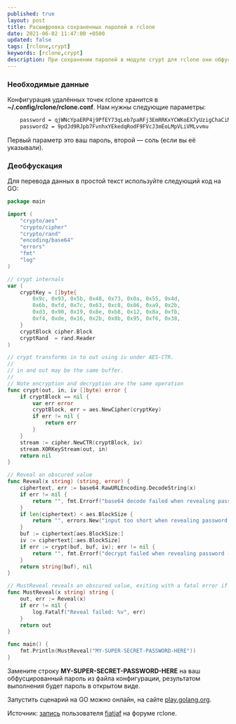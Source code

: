 ```yaml
---
published: true
layout: post
title: Расшифровка сохраненных паролей в rclone
date: 2021-06-02 11:47:00 +0500
updated: false
tags: [rclone,crypt]
keywords: [rclone,crypt]
description: При сохранении паролей в модуле crypt для rclone они обфусцируются. В данной заметке я расскажу, как из сохранённого пароля (или соли) получить простой текст.
---
```


### Необходимые данные ###

Конфигурация удалённых точек rclone хранится в **~/.config/rclone/rclone.conf**.
Нам нужны следующие параметры:
```bash
    password = qjWNcYpaERP4j9PfEY73qLeb7paRFj3EmRRKxYCWKoEX7yUzigChaCiMdVjdWdwg
    password2 = 9pdJd9RJpb7FvnhxYEkedqRodF9FVcJ3mEoLMpVLiVMLvvmu
```
Первый параметр это ваш пароль, второй — соль (если вы её указывали).

### Деобфускация ###

Для перевода данных в простой текст используйте следующий код на GO:

```go
package main

import (
    "crypto/aes"
    "crypto/cipher"
    "crypto/rand"
    "encoding/base64"
    "errors"
    "fmt"
    "log"
)

// crypt internals
var (
    cryptKey = []byte{
        0x9c, 0x93, 0x5b, 0x48, 0x73, 0x0a, 0x55, 0x4d,
        0x6b, 0xfd, 0x7c, 0x63, 0xc8, 0x86, 0xa9, 0x2b,
        0xd3, 0x90, 0x19, 0x8e, 0xb8, 0x12, 0x8a, 0xfb,
        0xf4, 0xde, 0x16, 0x2b, 0x8b, 0x95, 0xf6, 0x38,
    }
    cryptBlock cipher.Block
    cryptRand  = rand.Reader
)

// crypt transforms in to out using iv under AES-CTR.
//
// in and out may be the same buffer.
//
// Note encryption and decryption are the same operation
func crypt(out, in, iv []byte) error {
    if cryptBlock == nil {
        var err error
        cryptBlock, err = aes.NewCipher(cryptKey)
        if err != nil {
            return err
        }
    }
    stream := cipher.NewCTR(cryptBlock, iv)
    stream.XORKeyStream(out, in)
    return nil
}

// Reveal an obscured value
func Reveal(x string) (string, error) {
    ciphertext, err := base64.RawURLEncoding.DecodeString(x)
    if err != nil {
        return "", fmt.Errorf("base64 decode failed when revealing password - is it obscured? %w", err)
    }
    if len(ciphertext) < aes.BlockSize {
        return "", errors.New("input too short when revealing password - is it obscured?")
    }
    buf := ciphertext[aes.BlockSize:]
    iv := ciphertext[:aes.BlockSize]
    if err := crypt(buf, buf, iv); err != nil {
        return "", fmt.Errorf("decrypt failed when revealing password - is it obscured? %w", err)
    }
    return string(buf), nil
}

// MustReveal reveals an obscured value, exiting with a fatal error if it failed
func MustReveal(x string) string {
    out, err := Reveal(x)
    if err != nil {
        log.Fatalf("Reveal failed: %v", err)
    }
    return out
}

func main() {
    fmt.Println(MustReveal("MY-SUPER-SECRET-PASSWORD-HERE"))
}
```

Замените строку **MY-SUPER-SECRET-PASSWORD-HERE** на ваш обфусцированный пароль из файла конфигурации, результатом выполнения будет пароль в открытом виде.

Запустить сценарий на GO можно онлайн, на сайте [play.golang.org][2].

Источник: [запись][3] пользователя [fiatjaf][4] на форуме rclone. 

[1]: https://rclone.org/ "Приложение для работы с облачными хранилищами rclone"
[2]: https://play.golang.org "Онлайн-интрепретатор GO"
[3]: https://forum.rclone.org/t/how-to-retrieve-a-crypt-password-from-a-config-file/20051 "Запись пользователя fiatjaf на форуме rclone"
[4]: https://forum.rclone.org/u/fiatjaf "Профиль пользователя fiatjaf на форуме rclone"
